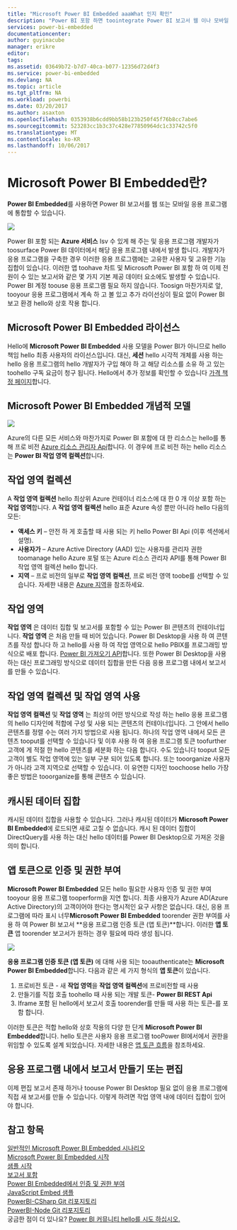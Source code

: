 ```yaml
---
title: "Microsoft Power BI Embedded aaaWhat 인지 확인"
description: "Power BI 포함 하면 toointegrate Power BI 보고서 웹 이나 모바일 응용 프로그램에 사용자 지정 솔루션 toobuild 필요는 없습니다."
services: power-bi-embedded
documentationcenter: 
author: guyinacube
manager: erikre
editor: 
tags: 
ms.assetid: 03649b72-b7d7-40ca-b077-12356d72d4f3
ms.service: power-bi-embedded
ms.devlang: NA
ms.topic: article
ms.tgt_pltfrm: NA
ms.workload: powerbi
ms.date: 03/20/2017
ms.author: asaxton
ms.openlocfilehash: 0353938b6cdd9bb58b123b250f45f76b8cc7abe6
ms.sourcegitcommit: 523283cc1b3c37c428e77850964dc1c33742c5f0
ms.translationtype: MT
ms.contentlocale: ko-KR
ms.lasthandoff: 10/06/2017
---
```

# <a name="what-is-microsoft-power-bi-embedded"></a>Microsoft Power BI Embedded란?
**Power BI Embedded**를 사용하면 Power BI 보고서를 웹 또는 모바일 응용 프로그램에 통합할 수 있습니다.

![](media/powerbi-embedded-whats-is/what-is.png)

Power BI 포함 되는 **Azure 서비스** Isv 수 있게 해 주는 및 응용 프로그램 개발자가 toosurface Power BI 데이터에서 해당 응용 프로그램 내에서 발생 합니다. 개발자가 응용 프로그램을 구축한 경우 이러한 응용 프로그램에는 고유한 사용자 및 고유한 기능 집합이 있습니다. 이러한 앱 toohave 차트 및 Microsoft Power BI 포함 하 여 이제 전원이 수 있는 보고서와 같은 몇 가지 기본 제공 데이터 요소에도 발생할 수 있습니다. Power BI 계정 toouse 응용 프로그램 필요 하지 않습니다. Toosign 마찬가지로 앞, tooyour 응용 프로그램에서 계속 하 고 볼 있고 추가 라이선싱이 필요 없이 Power BI 보고 환경 hello와 상호 작용 합니다.

## <a name="licensing-for-microsoft-power-bi-embedded"></a>Microsoft Power BI Embedded 라이선스
Hello에 **Microsoft Power BI Embedded** 사용 모델을 Power BI가 아니므로 hello 책임 hello 최종 사용자의 라이선스입니다.  대신, **세션** hello 시각적 개체를 사용 하는 hello 응용 프로그램의 hello 개발자가 구입 해야 하 고 해당 리소스를 소유 하 고 있는 toohello 구독 요금이 청구 됩니다. Hello에서 추가 정보를 확인할 수 있습니다 [가격 책정 페이지](https://azure.microsoft.com/en-us/pricing/details/power-bi-embedded/)합니다.

## <a name="microsoft-power-bi-embedded-conceptual-model"></a>Microsoft Power BI Embedded 개념적 모델

![](media/powerbi-embedded-whats-is/model.png)

Azure의 다른 모든 서비스와 마찬가지로 Power BI 포함에 대 한 리소스는 hello를 통해 프로 비전 [Azure 리소스 관리자 Api](https://msdn.microsoft.com/library/mt712306.aspx)합니다. 이 경우에 프로 비전 하는 hello 리소스는 **Power BI 작업 영역 컬렉션**합니다.

## <a name="workspace-collection"></a>작업 영역 컬렉션
A **작업 영역 컬렉션** hello 최상위 Azure 컨테이너 리소스에 대 한 0 개 이상 포함 하는 **작업 영역**합니다.  A **작업 영역** **컬렉션** hello 표준 Azure 속성 뿐만 아니라 hello 다음의 모든:

* **액세스 키** – 안전 하 게 호출할 때 사용 되는 키 hello Power BI Api (이후 섹션에서 설명).
* **사용자가** – Azure Active Directory (AAD) 있는 사용자를 관리자 권한 toomanage hello Azure 포털 또는 Azure 리소스 관리자 API를 통해 Power BI 작업 영역 컬렉션 hello 합니다.
* **지역** – 프로 비전의 일부로 **작업 영역 컬렉션**, 프로 비전 영역 toobe를 선택할 수 있습니다. 자세한 내용은 [Azure 지역](https://azure.microsoft.com/regions/)을 참조하세요.

## <a name="workspace"></a>작업 영역
**작업 영역** 은 데이터 집합 및 보고서를 포함할 수 있는 Power BI 콘텐츠의 컨테이너입니다. **작업 영역** 은 처음 만들 때 비어 있습니다. Power BI Desktop을 사용 하 여 콘텐츠를 작성 합니다 하 고 hello를 사용 하 여 작업 영역으로 hello PBIX를 프로그래밍 방식으로 배포 합니다. [Power BI 가져오기 API](https://msdn.microsoft.com/library/mt711504.aspx)합니다. 또한 Power BI Desktop을 사용하는 대신 프로그래밍 방식으로 데이터 집합을 만든 다음 응용 프로그램 내에서 보고서를 만들 수 있습니다.

## <a name="using-workspace-collections-and-workspaces"></a>작업 영역 컬렉션 및 작업 영역 사용
**작업 영역 컬렉션** 및 **작업 영역** 는 최상의 어떤 방식으로 작성 하는 hello 응용 프로그램의 hello 디자인에 적합에 구성 및 사용 되는 콘텐츠의 컨테이너입니다. 그 안에서 hello 콘텐츠를 정렬 수는 여러 가지 방법으로 사용 됩니다. 하나의 작업 영역 내에서 모든 콘텐츠 tooput를 선택할 수 있습니다 및 이후 사용 하 여 응용 프로그램 토큰 toofurther 고객에 게 적절 한 hello 콘텐츠를 세분화 하는 다음 합니다. 수도 있습니다 tooput 모든 고객이 별도 작업 영역에 있는 일부 구분 되어 있도록 합니다. 또는 tooorganize 사용자가 아니라 고객 지역으로 선택할 수 있습니다. 이 유연한 디자인 toochoose hello 가장 좋은 방법은 tooorganize를 통해 콘텐츠 수 있습니다.

## <a name="cached-datasets"></a>캐시된 데이터 집합
캐시된 데이터 집합을 사용할 수 있습니다.  그러나 캐시된 데이터가 **Microsoft Power BI Embedded**에 로드되면 새로 고칠 수 없습니다. 캐시 된 데이터 집합이 DirectQuery를 사용 하는 대신 hello 데이터를 Power BI Desktop으로 가져온 것을 의미 합니다.

## <a name="authentication-and-authorization-with-app-tokens"></a>앱 토큰으로 인증 및 권한 부여
**Microsoft Power BI Embedded** 모든 hello 필요한 사용자 인증 및 권한 부여 tooyour 응용 프로그램 tooperform을 지연 합니다. 최종 사용자가 Azure AD(Azure Active Directory)의 고객이어야 한다는 명시적인 요구 사항은 없습니다.  대신, 응용 프로그램에 따라 표시 너무**Microsoft Power BI Embedded** toorender 권한 부여를 사용 하 여 Power BI 보고서 **응용 프로그램 인증 토큰 (앱 토큰)**합니다.  이러한 **앱 토큰** 앱 toorender 보고서가 원하는 경우 필요에 따라 생성 됩니다.

![](media/powerbi-embedded-whats-is/app-tokens.png)

**응용 프로그램 인증 토큰 (앱 토큰)** 에 대해 사용 되는 tooauthenticate는 **Microsoft Power BI Embedded**합니다.  다음과 같은 세 가지 형식의 **앱 토큰**이 있습니다.

1. 프로비전 토큰 - 새 **작업 영역**을 **작업 영역 컬렉션**에 프로비전할 때 사용
2. 만들기를 직접 호출 toohello 때 사용 되는 개발 토큰- **Power BI REST Api**
3. Iframe 포함 된 hello에서 보고서 호출 toorender를 만들 때 사용 하는 토큰-를 포함 합니다.

이러한 토큰은 적합 hello와 상호 작용의 다양 한 단계 **Microsoft Power BI Embedded**합니다.  hello 토큰은 사용자 응용 프로그램 tooPower BI에서에서 권한을 위임할 수 있도록 설계 되었습니다. 자세한 내용은 [앱 토큰 흐름](power-bi-embedded-app-token-flow.md)을 참조하세요.

## <a name="create-or-edit-reports-within-your-application"></a>응용 프로그램 내에서 보고서 만들기 또는 편집

이제 편집 보고서 존재 하거나 toouse Power BI Desktop 필요 없이 응용 프로그램에 직접 새 보고서를 만들 수 있습니다. 이렇게 하려면 작업 영역 내에 데이터 집합이 있어야 합니다.

## <a name="see-also"></a>참고 항목

[일반적인 Microsoft Power BI Embedded 시나리오](power-bi-embedded-scenarios.md)  
[Microsoft Power BI Embedded 시작](power-bi-embedded-get-started.md)  
[샘플 시작](power-bi-embedded-get-started-sample.md)  
[보고서 포함](power-bi-embedded-embed-report.md)  
[Power BI Embedded에서 인증 및 권한 부여](power-bi-embedded-app-token-flow.md)  
[JavaScript Embed 샘플](https://microsoft.github.io/PowerBI-JavaScript/demo/)  
[PowerBI-CSharp Git 리포지토리](https://github.com/Microsoft/PowerBI-CSharp)  
[PowerBI-Node Git 리포지토리](https://github.com/Microsoft/PowerBI-Node)  
궁금한 점이 더 있나요? [Power BI 커뮤니티 hello를 시도 하십시오.](http://community.powerbi.com/)
